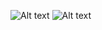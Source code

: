 ![Alt text](https://github.com/mikadonia/labs_devops/blob/lab_8/monitoring/metrics.png)
![Alt text](https://github.com/mikadonia/labs_devops/blob/lab_8/monitoring/loki&prometheus.png)

